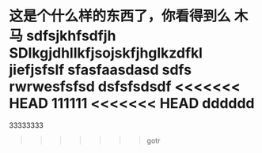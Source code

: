 这是个什么样的东西了，你看得到么
木马 
sdfsjkhfsdfjh
SDlkgjdhllkfjsojskfjhglkzdfkl
jiefjsfslf
sfasfaasdasd
sdfs
rwrwesfsfsd
dsfsfsdsdf
<<<<<<< HEAD
111111
<<<<<<< HEAD
dddddd
=======

33333333
>>>>>>> gotr

